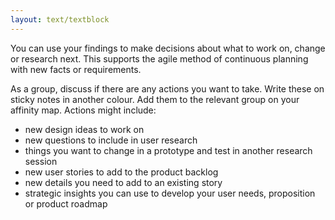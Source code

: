 ```yaml
---
layout: text/textblock
---
```

You can use your findings to make decisions about what to work on, change or research next. This supports the agile method of continuous planning with new facts or requirements.

As a group, discuss if there are any actions you want to take. Write these on sticky notes in another colour. Add them to the relevant group on your affinity map. Actions might include:
- new design ideas to work on
- new questions to include in user research
- things you want to change in a prototype and test in another research session
- new user stories to add to the product backlog
- new details you need to add to an existing story
- strategic insights you can use to develop your user needs, proposition or product roadmap
